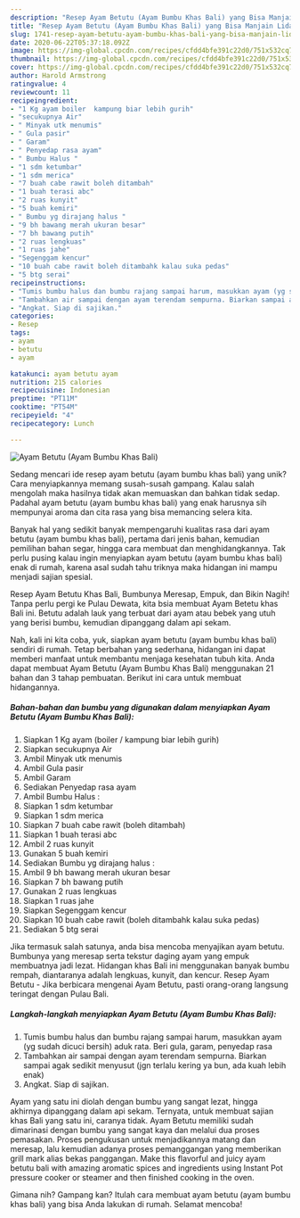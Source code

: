 ```yaml
---
description: "Resep Ayam Betutu (Ayam Bumbu Khas Bali) yang Bisa Manjain Lidah"
title: "Resep Ayam Betutu (Ayam Bumbu Khas Bali) yang Bisa Manjain Lidah"
slug: 1741-resep-ayam-betutu-ayam-bumbu-khas-bali-yang-bisa-manjain-lidah
date: 2020-06-22T05:37:18.092Z
image: https://img-global.cpcdn.com/recipes/cfdd4bfe391c22d0/751x532cq70/ayam-betutu-ayam-bumbu-khas-bali-foto-resep-utama.jpg
thumbnail: https://img-global.cpcdn.com/recipes/cfdd4bfe391c22d0/751x532cq70/ayam-betutu-ayam-bumbu-khas-bali-foto-resep-utama.jpg
cover: https://img-global.cpcdn.com/recipes/cfdd4bfe391c22d0/751x532cq70/ayam-betutu-ayam-bumbu-khas-bali-foto-resep-utama.jpg
author: Harold Armstrong
ratingvalue: 4
reviewcount: 11
recipeingredient:
- "1 Kg ayam boiler  kampung biar lebih gurih"
- "secukupnya Air"
- " Minyak utk menumis"
- " Gula pasir"
- " Garam"
- " Penyedap rasa ayam"
- " Bumbu Halus "
- "1 sdm ketumbar"
- "1 sdm merica"
- "7 buah cabe rawit boleh ditambah"
- "1 buah terasi abc"
- "2 ruas kunyit"
- "5 buah kemiri"
- " Bumbu yg dirajang halus "
- "9 bh bawang merah ukuran besar"
- "7 bh bawang putih"
- "2 ruas lengkuas"
- "1 ruas jahe"
- "Segenggam kencur"
- "10 buah cabe rawit boleh ditambahk kalau suka pedas"
- "5 btg serai"
recipeinstructions:
- "Tumis bumbu halus dan bumbu rajang sampai harum, masukkan ayam (yg sudah dicuci bersih) aduk rata. Beri gula, garam, penyedap rasa"
- "Tambahkan air sampai dengan ayam terendam sempurna. Biarkan sampai agak sedikit menyusut (jgn terlalu kering ya bun, ada kuah lebih enak)"
- "Angkat. Siap di sajikan."
categories:
- Resep
tags:
- ayam
- betutu
- ayam

katakunci: ayam betutu ayam 
nutrition: 215 calories
recipecuisine: Indonesian
preptime: "PT11M"
cooktime: "PT54M"
recipeyield: "4"
recipecategory: Lunch

---
```



![Ayam Betutu (Ayam Bumbu Khas Bali)](https://img-global.cpcdn.com/recipes/cfdd4bfe391c22d0/751x532cq70/ayam-betutu-ayam-bumbu-khas-bali-foto-resep-utama.jpg)

Sedang mencari ide resep ayam betutu (ayam bumbu khas bali) yang unik? Cara menyiapkannya memang susah-susah gampang. Kalau salah mengolah maka hasilnya tidak akan memuaskan dan bahkan tidak sedap. Padahal ayam betutu (ayam bumbu khas bali) yang enak harusnya sih mempunyai aroma dan cita rasa yang bisa memancing selera kita.

Banyak hal yang sedikit banyak mempengaruhi kualitas rasa dari ayam betutu (ayam bumbu khas bali), pertama dari jenis bahan, kemudian pemilihan bahan segar, hingga cara membuat dan menghidangkannya. Tak perlu pusing kalau ingin menyiapkan ayam betutu (ayam bumbu khas bali) enak di rumah, karena asal sudah tahu triknya maka hidangan ini mampu menjadi sajian spesial.

Resep Ayam Betutu Khas Bali, Bumbunya Meresap, Empuk, dan Bikin Nagih! Tanpa perlu pergi ke Pulau Dewata, kita bsia membuat Ayam Betetu khas Bali ini. Betutu adalah lauk yang terbuat dari ayam atau bebek yang utuh yang berisi bumbu, kemudian dipanggang dalam api sekam.


Nah, kali ini kita coba, yuk, siapkan ayam betutu (ayam bumbu khas bali) sendiri di rumah. Tetap berbahan yang sederhana, hidangan ini dapat memberi manfaat untuk membantu menjaga kesehatan tubuh kita. Anda dapat membuat Ayam Betutu (Ayam Bumbu Khas Bali) menggunakan 21 bahan dan 3 tahap pembuatan. Berikut ini cara untuk membuat hidangannya.

<!--inarticleads1-->

##### Bahan-bahan dan bumbu yang digunakan dalam menyiapkan Ayam Betutu (Ayam Bumbu Khas Bali):

1. Siapkan 1 Kg ayam (boiler / kampung biar lebih gurih)
1. Siapkan secukupnya Air
1. Ambil  Minyak utk menumis
1. Ambil  Gula pasir
1. Ambil  Garam
1. Sediakan  Penyedap rasa ayam
1. Ambil  Bumbu Halus :
1. Siapkan 1 sdm ketumbar
1. Siapkan 1 sdm merica
1. Siapkan 7 buah cabe rawit (boleh ditambah)
1. Siapkan 1 buah terasi abc
1. Ambil 2 ruas kunyit
1. Gunakan 5 buah kemiri
1. Sediakan  Bumbu yg dirajang halus :
1. Ambil 9 bh bawang merah ukuran besar
1. Siapkan 7 bh bawang putih
1. Gunakan 2 ruas lengkuas
1. Siapkan 1 ruas jahe
1. Siapkan Segenggam kencur
1. Siapkan 10 buah cabe rawit (boleh ditambahk kalau suka pedas)
1. Sediakan 5 btg serai


Jika termasuk salah satunya, anda bisa mencoba menyajikan ayam betutu. Bumbunya yang meresap serta tekstur daging ayam yang empuk membuatnya jadi lezat. Hidangan khas Bali ini menggunakan banyak bumbu rempah, diantaranya adalah lengkuas, kunyit, dan kencur. Resep Ayam Betutu - Jika berbicara mengenai Ayam Betutu, pasti orang-orang langsung teringat dengan Pulau Bali. 

<!--inarticleads2-->

##### Langkah-langkah menyiapkan Ayam Betutu (Ayam Bumbu Khas Bali):

1. Tumis bumbu halus dan bumbu rajang sampai harum, masukkan ayam (yg sudah dicuci bersih) aduk rata. Beri gula, garam, penyedap rasa
1. Tambahkan air sampai dengan ayam terendam sempurna. Biarkan sampai agak sedikit menyusut (jgn terlalu kering ya bun, ada kuah lebih enak)
1. Angkat. Siap di sajikan.


Ayam yang satu ini diolah dengan bumbu yang sangat lezat, hingga akhirnya dipanggang dalam api sekam. Ternyata, untuk membuat sajian khas Bali yang satu ini, caranya tidak. Ayam Betutu memiliki sudah dimarinasi dengan bumbu yang sangat kaya dan melalui dua proses pemasakan. Proses pengukusan untuk menjadikannya matang dan meresap, lalu kemudian adanya proses pemanggangan yang memberikan grill mark alias bekas panggangan. Make this flavorful and juicy ayam betutu bali with amazing aromatic spices and ingredients using Instant Pot pressure cooker or steamer and then finished cooking in the oven. 

Gimana nih? Gampang kan? Itulah cara membuat ayam betutu (ayam bumbu khas bali) yang bisa Anda lakukan di rumah. Selamat mencoba!
